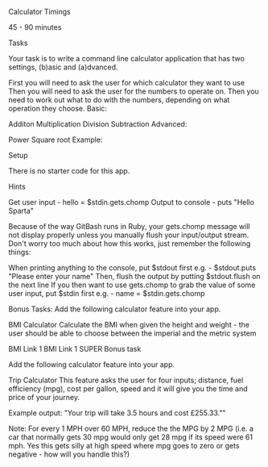 Calculator
Timings

45 - 90 minutes

Tasks

Your task is to write a command line calculator application that has two settings, (b)asic and (a)dvanced.

First you will need to ask the user for which calculator they want to use
Then you will need to ask the user for the numbers to operate on.
Then you need to work out what to do with the numbers, depending on what operation they choose.
Basic:

Additon
Multiplication
Division
Subtraction
Advanced:

Power
Square root
Example:


Setup

There is no starter code for this app.

Hints

Get user input - hello = $stdin.gets.chomp Output to console - puts "Hello Sparta"

Because of the way GitBash runs in Ruby, your gets.chomp message will not display properly unless you manually flush your input/output stream. Don't worry too much about how this works, just remember the following things:

When printing anything to the console, put $stdout first e.g. - $stdout.puts "Please enter your name"
Then, flush the output by putting $stdout.flush on the next line
If you then want to use gets.chomp to grab the value of some user input, put $stdin first e.g. - name = $stdin.gets.chomp

Bonus Tasks:
Add the following calculator feature into your app.

BMI Calculator
Calculate the BMI when given the height and weight - the user should be able to choose between the imperial and the metric system

BMI Link 1
BMI Link 1
SUPER Bonus task

Add the following calculator feature into your app.

Trip Calculator
This feature asks the user for four inputs; distance, fuel efficiency (mpg), cost per gallon, speed and it will give you the time and price of your journey.

Example output: "Your trip will take 3.5 hours and cost £255.33.""

Note: For every 1 MPH over 60 MPH, reduce the the MPG by 2 MPG (i.e. a car that normally gets 30 mpg would only get 28 mpg if its speed were 61 mph. Yes this gets silly at high speed where mpg goes to zero or gets negative - how will you handle this?)
